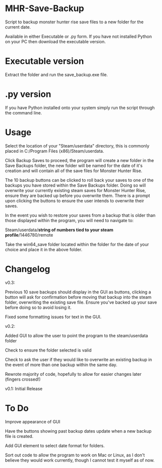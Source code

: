 # MHR-Save-Backup
Script to backup monster hunter rise save files to a new folder for the current date.

Available in either Executable or .py form. If you have not installed Python on your PC then download the executable version.

# Executable version
Extract the folder and run the save_backup.exe file.

# .py version
If you have Python installed onto your system simply run the script through the command line.

# Usage
Select the location of your "Steam/userdata" directory, this is commonly placed in C:/Program Files (x86)/Steam/userdata.

Click Backup Saves to proceed, the program will create a new folder in the Save Backups folder, the new folder will be named for the date of it's creation and will contain all of the save files for Monster Hunter Rise.

The 10 backup buttons can be clicked to roll back your saves to one of the backups you have stored within the Save Backups folder. Doing so will overwrite your currently existing steam saves for Monster Hunter Rise, ensure they are backed up before you overwrite them. There is a prompt upon clicking the buttons to ensure the user intends to overwrite their saves.

In the event you wish to restore your saves from a backup that is older than those displayed within the program, you will need to navigate to:

Steam/userdata/__string of numbers tied to your steam profile__/1446780/remote

Take the win64_save folder located within the folder for the date of your choice and place it in the above folder.

# Changelog
v0.3:

Previous 10 save backups should display in the GUI as buttons, clicking a button will ask for confirmation before moving that backup into the steam folder, overwriting the existing save file. Ensure you've backed up your save before doing so to avoid losing it.

Fixed some formatting issues for text in the GUI.

v0.2:
 
Added GUI to allow the user to point the program to the steam/userdata folder

Check to ensure the folder selected is valid

Check to ask the user if they would like to overwrite an existing backup in the event of more than one backup within the same day.

Rewrote majority of code, hopefully to allow for easier changes later (fingers crossed!)

v0.1: 
Initial Release

# To Do
Improve appearance of GUI

Have the buttons showing past backup dates update when a new backup file is created.

Add GUI element to select date format for folders.

Sort out code to allow the program to work on Mac or Linux, as I don't believe they would work currently, though I cannot test it myself as of now.
